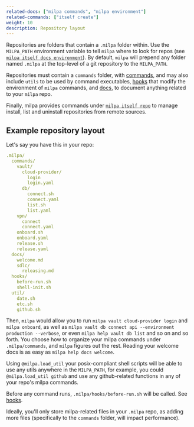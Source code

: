 ```yaml
---
related-docs: ["milpa commands", "milpa environment"]
related-commands: ["itself create"]
weight: 10
description: Repository layout
---
```

Repositories are folders that contain a `.milpa` folder within. Use the `MILPA_PATH` environment variable to tell `milpa` where to look for repos (see [`milpa itself docs environment`](/.milpa/docs/milpa/environment.md#MILPA_PATH)). By default, `milpa` will prepend any folder named `.milpa` at the top-level of a git repository to the `MILPA_PATH`.

Repositories must contain a `commands` folder, with [commands](/.milpa/docs/milpa/command/index.md), and may also include `utils` to be used by command executables, [hooks](/.milpa/docs/milpa/repo/hooks.md) that modify the environment of `milpa` commands, and [docs](/.milpa/docs/milpa/repo/docs.md), to document anything related to your `milpa` repo.

Finally, milpa provides commands under [`milpa itself repo`](/.milpa/commands/itself/repo/index.md) to manage install, list and uninstall repositories from remote sources.

## Example repository layout

Let's say you have this in your repo:

```yaml
.milpa/
  commands/
    vault/
      cloud-provider/
        login
        login.yaml
      db/
        connect.sh
        connect.yaml
        list.sh
        list.yaml
    vpn/
      connect
      connect.yaml
    onboard.sh
    onboard.yaml
    release.sh
    release.yaml
  docs/
    welcome.md
    sdlc/
      releasing.md
  hooks/
    before-run.sh
    shell-init.sh
  util/
    date.sh
    etc.sh
    github.sh
```

Then, `milpa` would allow you to run `milpa vault cloud-provider login` and `milpa onboard`, as well as `milpa vault db connect api --environment production --verbose`, or even `milpa help vault db list` and so on and so forth. You choose how to organize your milpa commands under `.milpa/commands`, and `milpa` figures out the rest. Reading your welcome docs is as easy as `milpa help docs welcome`.

Using `@milpa.load_util` your posix-compliant shell scripts will be able to use any utils anywhere in the `MILPA_PATH`, for example, you could `@milpa.load_util github` and use any github-related functions in any of your repo's milpa commands.

Before any command runs, `.milpa/hooks/before-run.sh` will be called. See [hooks](/.milpa/docs/milpa/repo/hooks.md).

Ideally, you'll only store milpa-related files in your `.milpa` repo, as adding more files (specifically to the `commands` folder, will impact performance).

